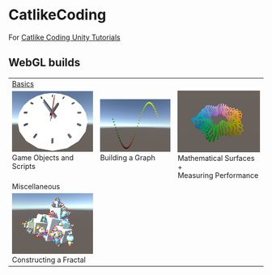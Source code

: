 # CatlikeCoding
For [Catlike Coding Unity Tutorials](https://catlikecoding.com/unity/tutorials/)

## WebGL builds
<table>
  <tr>
    <td colspan="3"><a href="https://catlikecoding.com/unity/tutorials/basics/">Basics</a></td>
  </tr>
  <tr>
    <td><a href="https://runninglvlan.github.io/CatlikeCoding/Basics-GameObjectsAndScripts/Page/"><img src="Basics-GameObjectsAndScripts/Page/thumbnail.png" /></a><br>Game Objects and Scripts<br>&nbsp;</td>
    <td><a href="https://runninglvlan.github.io/CatlikeCoding/Basics-BuildingAGraph/Page/"><img src="Basics-BuildingAGraph/Page/thumbnail.png" /></a><br>Building a Graph<br>&nbsp;</td>
    <td><a href="https://runninglvlan.github.io/CatlikeCoding/Basics-MathematicalSurfaces/Page/"><img src="Basics-MathematicalSurfaces/Page/thumbnail.png" /></a><br>Mathematical Surfaces + <br>Measuring Performance</td>
  </tr>
  <tr>
    <td colspan="3">Miscellaneous</td>
  </tr>
  <tr>
    <td><a href="https://runninglvlan.github.io/CatlikeCoding/Misc-ConstructingAFractal/Page/"><img src="Misc-ConstructingAFractal/Page/thumbnail.png" /></a><br>Constructing a Fractal</td>
  </tr>
</table>
